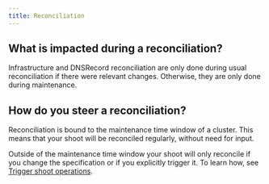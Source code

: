 ```yaml
---
title: Reconciliation 
---
```


## What is impacted during a reconciliation?

Infrastructure and DNSRecord reconciliation are only done during usual reconciliation if there were relevant changes. Otherwise, they are only done during maintenance.

## How do you steer a reconciliation? 

Reconciliation is bound to the maintenance time window of a cluster. This means that your shoot will be reconciled regularly, without need for input. 

Outside of the maintenance time window your shoot will only reconcile if you change the specification or if you explicitly trigger it. To learn how, see [Trigger shoot operations](https://github.com/gardener/gardener/blob/master/docs/usage/shoot_operations.md).